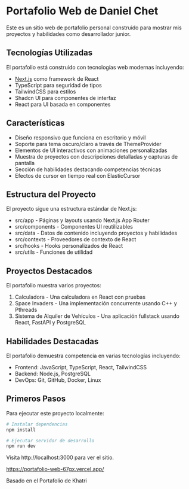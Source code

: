 # Portafolio Web de Daniel Chet

Este es un sitio web de portafolio personal construido para mostrar mis proyectos y habilidades como desarrollador junior.

## Tecnologías Utilizadas

El portafolio está construido con tecnologías web modernas incluyendo:

- [Next.js](https://nextjs.org/) como framework de React
- TypeScript para seguridad de tipos
- TailwindCSS para estilos
- Shadcn UI para componentes de interfaz
- React para UI basada en componentes

## Características

- Diseño responsivo que funciona en escritorio y móvil
- Soporte para tema oscuro/claro a través de ThemeProvider
- Elementos de UI interactivos con animaciones personalizadas
- Muestra de proyectos con descripciones detalladas y capturas de pantalla
- Sección de habilidades destacando competencias técnicas
- Efectos de cursor en tiempo real con ElasticCursor

## Estructura del Proyecto

El proyecto sigue una estructura estándar de Next.js:

- src/app - Páginas y layouts usando Next.js App Router
- src/components - Componentes UI reutilizables
- src/data - Datos de contenido incluyendo proyectos y habilidades
- src/contexts - Proveedores de contexto de React
- src/hooks - Hooks personalizados de React
- src/utils - Funciones de utilidad

## Proyectos Destacados

El portafolio muestra varios proyectos:

1. Calculadora - Una calculadora en React con pruebas
2. Space Invaders - Una implementación concurrente usando C++ y Pthreads
3. Sistema de Alquiler de Vehículos - Una aplicación fullstack usando React, FastAPI y PostgreSQL

## Habilidades Destacadas

El portafolio demuestra competencia en varias tecnologías incluyendo:

- Frontend: JavaScript, TypeScript, React, TailwindCSS
- Backend: Node.js, PostgreSQL
- DevOps: Git, GitHub, Docker, Linux

## Primeros Pasos

Para ejecutar este proyecto localmente:

```bash
# Instalar dependencias
npm install

# Ejecutar servidor de desarrollo
npm run dev
```

Visita http://localhost:3000 para ver el sitio.

https://portafolio-web-67gx.vercel.app/

Basado en el Portafolio de Khatri
